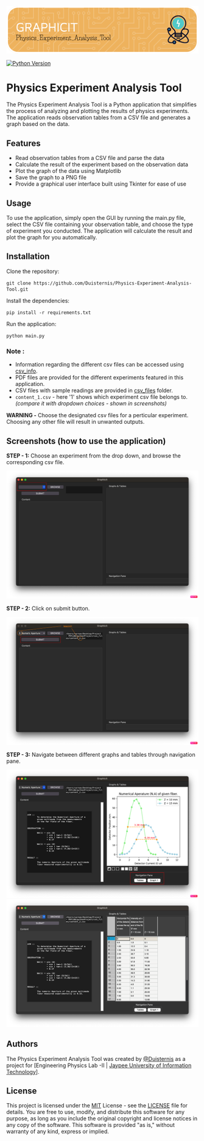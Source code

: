 
![Logo](/screenshots/header.png)

[![Python Version](https://img.shields.io/pypi/pyversions/matplotlib?color=lightblue&label=Python&logo=python&logoColor=lightblue&style=for-the-badge)](https://python.org/)

# Physics Experiment Analysis Tool

The Physics Experiment Analysis Tool is a Python application that simplifies the process of analyzing and plotting the results of physics experiments. The application reads observation tables from a CSV file and generates a graph based on the data.
## Features

- Read observation tables from a CSV file and parse the data
- Calculate the result of the experiment based on the observation data
- Plot the graph of the data using Matplotlib
- Save the graph to a PNG file
- Provide a graphical user interface built using Tkinter for ease of use
## Usage

To use the application, simply open the GUI by running the main.py file, select the CSV file containing your observation table, and choose the type of experiment you conducted. The application will calculate the result and plot the graph for you automatically.


## Installation

Clone the repository: 
```console
git clone https://github.com/Duisternis/Physics-Experiment-Analysis-Tool.git
```
Install the dependencies: 
```console
pip install -r requirements.txt
```
Run the application: 
```console
python main.py
``` 

### Note :
- Information regarding the different csv files can be accessed using [csv_info](/csv_files/csv_files.md).
- PDF files are provided for the different experiments featured in this application.
- CSV files with sample readings are provided in [csv_files](/csv_files/) folder.
- `content_1.csv` - here '1' shows which experiment csv file belongs to. _(compare it with dropdown choices - shown in screenshots)_

**WARNING -** Choose the designated csv files for a perticular experiment. Choosing any other file will result in unwanted outputs.


## Screenshots (how to use the application)

**STEP - 1:** Choose an experiment from the drop down, and browse the corresponding csv file.

  ![App Screenshot](/screenshots/tut_1.png)

**STEP - 2:** Click on submit button.

  ![App Screenshot](/screenshots/tut_2.png)
  
**STEP - 3:** Navigate between different graphs and tables through navigation pane.

  ![App Screenshot](/screenshots/tut_3.png)
  ![App Screenshot](/screenshots/tut_4.png)


## Authors

The Physics Experiment Analysis Tool was created by [@Duisternis](https://www.github.com/Duisternis) as a project for [Engineering Physics Lab -II | [Jaypee University of Information Technology](https://www.juit.ac.in)].

## License

This project is licensed under the [MIT](https://choosealicense.com/licenses/mit/) License - see the [LICENSE](/LICENSE.md) file for details. You are free to use, modify, and distribute this software for any purpose, as long as you include the original copyright and license notices in any copy of the software. This software is provided "as is," without warranty of any kind, express or implied.
